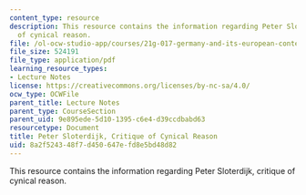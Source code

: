 ```yaml
---
content_type: resource
description: This resource contains the information regarding Peter Sloterdijk, critique
  of cynical reason.
file: /ol-ocw-studio-app/courses/21g-017-germany-and-its-european-context-fall-2002/8a2f524348f7d450647efd8e5bd48d82_MIT21G_017F02_lec_9_2.pdf
file_size: 524191
file_type: application/pdf
learning_resource_types:
- Lecture Notes
license: https://creativecommons.org/licenses/by-nc-sa/4.0/
ocw_type: OCWFile
parent_title: Lecture Notes
parent_type: CourseSection
parent_uid: 9e895ede-5d10-1395-c6e4-d39ccdbabd63
resourcetype: Document
title: Peter Sloterdijk, Critique of Cynical Reason
uid: 8a2f5243-48f7-d450-647e-fd8e5bd48d82
---
```

This resource contains the information regarding Peter Sloterdijk, critique of cynical reason.